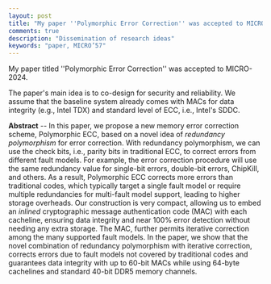 ```yaml
---
layout: post
title: "My paper ''Polymorphic Error Correction'' was accepted to MICRO-2024!"
comments: true
description: "Dissemination of research ideas"
keywords: "paper, MICRO’57"
---
```


My paper titled ''Polymorphic Error Correction'' was accepted to MICRO-2024. 

The paper's main idea is to co-design for security and reliability. We assume
that the baseline system already comes with MACs for data integrity (e.g., Intel
TDX) and standard level of ECC, i.e., Intel's SDDC. 



**Abstract** -- In this paper, we propose a new memory error correction scheme, Polymorphic ECC, based on a novel idea of *redundancy polymorphism* for error correction. With redundancy polymorphism, we can use the check bits, i.e., parity bits in traditional ECC, to correct errors from different fault models. For example, the error correction procedure will use the same redundancy value for single-bit errors, double-bit errors, ChipKill, and others. As a result, Polymorphic ECC corrects more errors than traditional codes, which typically target a single fault model or require multiple redundancies for multi-fault model support, leading to higher storage overheads. Our construction is very compact, allowing us to embed an *inlined* cryptographic message authentication code (MAC) with each cacheline, ensuring data integrity and near 100% error detection without needing any extra storage. The MAC, further permits iterative correction among the many supported fault models. In the paper, we show that the novel combination of redundancy polymorphism with iterative correction, corrects errors due to fault models not covered by traditional codes and guarantees data integrity with up to 60-bit MACs while using 64-byte cachelines and standard 40-bit DDR5 memory channels.




